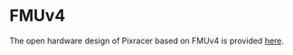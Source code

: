 FMUv4
=====

The open hardware design of Pixracer based on FMUv4 is provided [here](https://github.com/AUAV-OpenSource/FMUv4-PixRacer).
